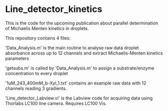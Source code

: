 # Line_detector_kinetics
This is the code for the upcoming publication about parallel determination of Michaelis Menten kinetics in droplets. 

This repository contains 4 files:


'Data_Analysis.m' is the main routine to analyse raw data droplet absorbance across up to 12 channels and extract 
Michaelis-Menten kinetics parameters

'getsubs.m' is called by 'Data_Analysis.m' to assign a substrate/enzyme concentration to every droplet

'1uM_243_400mM_b-Xyl_1.txt' contains an example raw data with 12 channels reading 3 gradients.

'Line_detector_Labview.vi' is the Labview code for acquiring data using Thorlabs LC100 line camera. Requires LC100 Vis.
